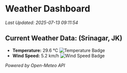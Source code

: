 
# Weather Dashboard

_Last Updated: 2025-07-13 09:11:54_

## Current Weather Data: (Srinagar, JK)
- **Temperature:** 29.6 °C ![Temperature Badge](https://img.shields.io/badge/Temperature-Medium%20Temp-green)
- **Wind Speed:** 5.2 km/h ![Wind Speed Badge](https://img.shields.io/badge/Wind%20Speed-Light%20Wind-blue)

*Powered by Open-Meteo API*

